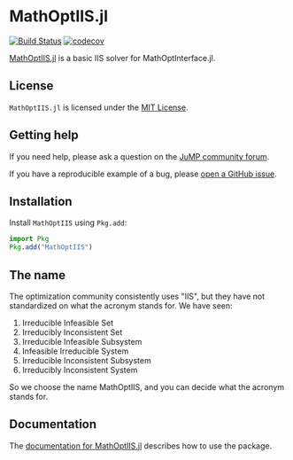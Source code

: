 # MathOptIIS.jl

[![Build Status](https://github.com/jump-dev/MathOptIIS.jl/actions/workflows/ci.yml/badge.svg?branch=main)](https://github.com/jump-dev/MathOptIIS.jl/actions?query=workflow%3ACI)
[![codecov](https://codecov.io/gh/jump-dev/MathOptIIS.jl/branch/main/graph/badge.svg)](https://codecov.io/gh/jump-dev/MathOptIIS.jl)

[MathOptIIS.jl](https://github.com/jump-dev/MathOptIIS.jl) is a basic IIS solver
for MathOptInterface.jl.

## License

`MathOptIIS.jl` is licensed under the [MIT License](https://github.com/jump-dev/MultiObjectiveAlgorithms.jl/blob/main/LICENSE.md).

## Getting help

If you need help, please ask a question on the [JuMP community forum](https://jump.dev/forum).

If you have a reproducible example of a bug, please [open a GitHub issue](https://github.com/jump-dev/MathOptIIS.jl/issues/new).

## Installation

Install `MathOptIIS` using `Pkg.add`:

```julia
import Pkg
Pkg.add("MathOptIIS")
```

## The name

The optimization community consistently uses "IIS", but they have not
standardized on what the acronym stands for. We have seen:

1. Irreducible Infeasible Set
2. Irreducibly Inconsistent Set
3. Irreducible Infeasible Subsystem
4. Infeasible Irreducible System
5. Irreducible Inconsistent Subsystem
6. Irreducibly Inconsistent System

So we choose the name MathOptIIS, and you can decide what the acronym stands for.

## Documentation

The [documentation for MathOptIIS.jl](https://jump.dev/MathOptIIS.jl/stable/)
describes how to use the package.

